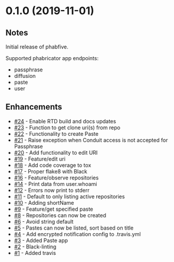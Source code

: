 # 0.1.0 (2019-11-01)

## Notes

Initial release of phabfive.

Supported phabricator app endpoints:

 - passphrase
 - diffusion
 - paste
 - user

## Enhancements

* [#24](https://github.com/dynamist/phabfive/pull/24) - Enable RTD build and docs updates
* [#23](https://github.com/dynamist/phabfive/pull/23) - Function to get clone uri(s) from repo
* [#22](https://github.com/dynamist/phabfive/pull/22) - Functionality to create Paste
* [#21](https://github.com/dynamist/phabfive/pull/21) - Raise exception when Conduit access is not accepted for Passphrase
* [#20](https://github.com/dynamist/phabfive/pull/20) - Add functionality to edit URI
* [#19](https://github.com/dynamist/phabfive/pull/19) - Feature/edit uri
* [#18](https://github.com/dynamist/phabfive/pull/18) - Add code coverage to tox
* [#17](https://github.com/dynamist/phabfive/pull/17) - Proper flake8 with Black
* [#16](https://github.com/dynamist/phabfive/pull/16) - Feature/observe repositories
* [#14](https://github.com/dynamist/phabfive/pull/14) - Print data from user.whoami
* [#12](https://github.com/dynamist/phabfive/pull/12) - Errors now print to stderr
* [#11](https://github.com/dynamist/phabfive/pull/11) - Default to only listing active repositories
* [#10](https://github.com/dynamist/phabfive/pull/10) - Adding shortName
* [#9](https://github.com/dynamist/phabfive/pull/9) - Feature/get specified paste
* [#8](https://github.com/dynamist/phabfive/pull/8) - Repositories can now be created
* [#6](https://github.com/dynamist/phabfive/pull/6) - Avoid string default
* [#5](https://github.com/dynamist/phabfive/pull/5) - Pastes can now be listed, sort based on title
* [#4](https://github.com/dynamist/phabfive/pull/4) - Add encrypted notification config to .travis.yml 
* [#3](https://github.com/dynamist/phabfive/pull/3) - Added Paste app
* [#2](https://github.com/dynamist/phabfive/pull/2) - Black-linting
* [#1](https://github.com/dynamist/phabfive/pull/1) - Added travis 
